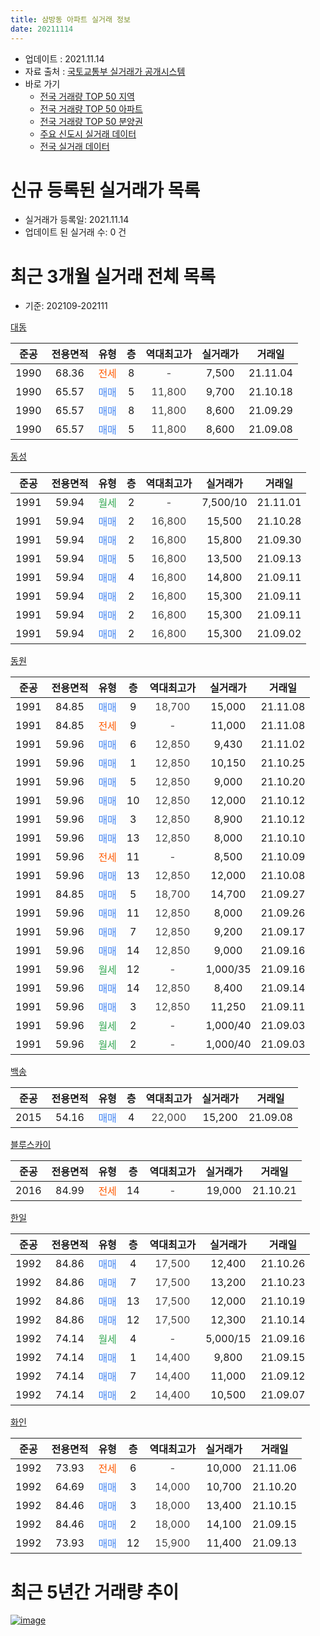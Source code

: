 ```yaml
---
title: 삼방동 아파트 실거래 정보
date: 20211114
---
```


* 업데이트 : 2021.11.14
* 자료 출처 : [국토교통부 실거래가 공개시스템](http://rt.molit.go.kr)
* 바로 가기
    * [전국 거래량 TOP 50 지역](https://apt-info.github.io/apt-trade-info/tr)
    * [전국 거래량 TOP 50 아파트](https://apt-info.github.io/apt-trade-info/ta)
    * [전국 거래량 TOP 50 분양권](https://apt-info.github.io/apt-trade-info/tb)
    * [주요 신도시 실거래 데이터](https://apt-info.github.io/apt-trade-info/newtown)
    * [전국 실거래 데이터](https://apt-info.github.io/apt-trade-info/all)



<script async src="https://pagead2.googlesyndication.com/pagead/js/adsbygoogle.js"></script>
<!-- 기본광고 -->
<ins class="adsbygoogle"
     style="display:block"
     data-ad-client="ca-pub-1142216861245946"
     data-ad-slot="4805727019"
     data-ad-format="auto"
     data-full-width-responsive="true"></ins>
<script>
     (adsbygoogle = window.adsbygoogle || []).push({});
</script>


# 신규 등록된 실거래가 목록

* 실거래가 등록일: 2021.11.14
* 업데이트 된 실거래 수: 0 건




<script async src="https://pagead2.googlesyndication.com/pagead/js/adsbygoogle.js"></script>
<!-- 기본광고 -->
<ins class="adsbygoogle"
     style="display:block"
     data-ad-client="ca-pub-1142216861245946"
     data-ad-slot="4805727019"
     data-ad-format="auto"
     data-full-width-responsive="true"></ins>
<script>
     (adsbygoogle = window.adsbygoogle || []).push({});
</script>


# 최근 3개월 실거래 전체 목록
* 기준: 202109-202111


[대동](https://search.naver.com/search.naver?query=%EB%8C%80%EB%8F%99)

|준공|전용면적|유형|층|역대최고가|실거래가|거래일|
|:---:|:---:|:---:|:---:|:---:|:---:|:---:|
|1990|68.36|<span style="color:#FF5A00">전세</span>|8|<span style="color:#444444">-</span>|7,500|21.11.04|
|1990|65.57|<span style="color:#4285F3">매매</span>|5|<span style="color:#444444">11,800</span>|9,700|21.10.18|
|1990|65.57|<span style="color:#4285F3">매매</span>|8|<span style="color:#444444">11,800</span>|8,600|21.09.29|
|1990|65.57|<span style="color:#4285F3">매매</span>|5|<span style="color:#444444">11,800</span>|8,600|21.09.08|

[동성](https://search.naver.com/search.naver?query=%EB%8F%99%EC%84%B1)

|준공|전용면적|유형|층|역대최고가|실거래가|거래일|
|:---:|:---:|:---:|:---:|:---:|:---:|:---:|
|1991|59.94|<span style="color:#34A853">월세</span>|2|<span style="color:#444444">-</span>|7,500/10|21.11.01|
|1991|59.94|<span style="color:#4285F3">매매</span>|2|<span style="color:#444444">16,800</span>|15,500|21.10.28|
|1991|59.94|<span style="color:#4285F3">매매</span>|2|<span style="color:#444444">16,800</span>|15,800|21.09.30|
|1991|59.94|<span style="color:#4285F3">매매</span>|5|<span style="color:#444444">16,800</span>|13,500|21.09.13|
|1991|59.94|<span style="color:#4285F3">매매</span>|4|<span style="color:#444444">16,800</span>|14,800|21.09.11|
|1991|59.94|<span style="color:#4285F3">매매</span>|2|<span style="color:#444444">16,800</span>|15,300|21.09.11|
|1991|59.94|<span style="color:#4285F3">매매</span>|2|<span style="color:#444444">16,800</span>|15,300|21.09.11|
|1991|59.94|<span style="color:#4285F3">매매</span>|2|<span style="color:#444444">16,800</span>|15,300|21.09.02|

[동원](https://search.naver.com/search.naver?query=%EB%8F%99%EC%9B%90)

|준공|전용면적|유형|층|역대최고가|실거래가|거래일|
|:---:|:---:|:---:|:---:|:---:|:---:|:---:|
|1991|84.85|<span style="color:#4285F3">매매</span>|9|<span style="color:#444444">18,700</span>|15,000|21.11.08|
|1991|84.85|<span style="color:#FF5A00">전세</span>|9|<span style="color:#444444">-</span>|11,000|21.11.08|
|1991|59.96|<span style="color:#4285F3">매매</span>|6|<span style="color:#444444">12,850</span>|9,430|21.11.02|
|1991|59.96|<span style="color:#4285F3">매매</span>|1|<span style="color:#444444">12,850</span>|10,150|21.10.25|
|1991|59.96|<span style="color:#4285F3">매매</span>|5|<span style="color:#444444">12,850</span>|9,000|21.10.20|
|1991|59.96|<span style="color:#4285F3">매매</span>|10|<span style="color:#444444">12,850</span>|12,000|21.10.12|
|1991|59.96|<span style="color:#4285F3">매매</span>|3|<span style="color:#444444">12,850</span>|8,900|21.10.12|
|1991|59.96|<span style="color:#4285F3">매매</span>|13|<span style="color:#444444">12,850</span>|8,000|21.10.10|
|1991|59.96|<span style="color:#FF5A00">전세</span>|11|<span style="color:#444444">-</span>|8,500|21.10.09|
|1991|59.96|<span style="color:#4285F3">매매</span>|13|<span style="color:#444444">12,850</span>|12,000|21.10.08|
|1991|84.85|<span style="color:#4285F3">매매</span>|5|<span style="color:#444444">18,700</span>|14,700|21.09.27|
|1991|59.96|<span style="color:#4285F3">매매</span>|11|<span style="color:#444444">12,850</span>|8,000|21.09.26|
|1991|59.96|<span style="color:#4285F3">매매</span>|7|<span style="color:#444444">12,850</span>|9,200|21.09.17|
|1991|59.96|<span style="color:#4285F3">매매</span>|14|<span style="color:#444444">12,850</span>|9,000|21.09.16|
|1991|59.96|<span style="color:#34A853">월세</span>|12|<span style="color:#444444">-</span>|1,000/35|21.09.16|
|1991|59.96|<span style="color:#4285F3">매매</span>|14|<span style="color:#444444">12,850</span>|8,400|21.09.14|
|1991|59.96|<span style="color:#4285F3">매매</span>|3|<span style="color:#444444">12,850</span>|11,250|21.09.11|
|1991|59.96|<span style="color:#34A853">월세</span>|2|<span style="color:#444444">-</span>|1,000/40|21.09.03|
|1991|59.96|<span style="color:#34A853">월세</span>|2|<span style="color:#444444">-</span>|1,000/40|21.09.03|

[백송](https://search.naver.com/search.naver?query=%EB%B0%B1%EC%86%A1)

|준공|전용면적|유형|층|역대최고가|실거래가|거래일|
|:---:|:---:|:---:|:---:|:---:|:---:|:---:|
|2015|54.16|<span style="color:#4285F3">매매</span>|4|<span style="color:#444444">22,000</span>|15,200|21.09.08|

[블루스카이](https://search.naver.com/search.naver?query=%EB%B8%94%EB%A3%A8%EC%8A%A4%EC%B9%B4%EC%9D%B4)

|준공|전용면적|유형|층|역대최고가|실거래가|거래일|
|:---:|:---:|:---:|:---:|:---:|:---:|:---:|
|2016|84.99|<span style="color:#FF5A00">전세</span>|14|<span style="color:#444444">-</span>|19,000|21.10.21|

[한일](https://search.naver.com/search.naver?query=%ED%95%9C%EC%9D%BC)

|준공|전용면적|유형|층|역대최고가|실거래가|거래일|
|:---:|:---:|:---:|:---:|:---:|:---:|:---:|
|1992|84.86|<span style="color:#4285F3">매매</span>|4|<span style="color:#444444">17,500</span>|12,400|21.10.26|
|1992|84.86|<span style="color:#4285F3">매매</span>|7|<span style="color:#444444">17,500</span>|13,200|21.10.23|
|1992|84.86|<span style="color:#4285F3">매매</span>|13|<span style="color:#444444">17,500</span>|12,000|21.10.19|
|1992|84.86|<span style="color:#4285F3">매매</span>|12|<span style="color:#444444">17,500</span>|12,300|21.10.14|
|1992|74.14|<span style="color:#34A853">월세</span>|4|<span style="color:#444444">-</span>|5,000/15|21.09.16|
|1992|74.14|<span style="color:#4285F3">매매</span>|1|<span style="color:#444444">14,400</span>|9,800|21.09.15|
|1992|74.14|<span style="color:#4285F3">매매</span>|7|<span style="color:#444444">14,400</span>|11,000|21.09.12|
|1992|74.14|<span style="color:#4285F3">매매</span>|2|<span style="color:#444444">14,400</span>|10,500|21.09.07|


<script async src="https://pagead2.googlesyndication.com/pagead/js/adsbygoogle.js"></script>
<!-- 기본광고 -->
<ins class="adsbygoogle"
     style="display:block"
     data-ad-client="ca-pub-1142216861245946"
     data-ad-slot="4805727019"
     data-ad-format="auto"
     data-full-width-responsive="true"></ins>
<script>
     (adsbygoogle = window.adsbygoogle || []).push({});
</script>


[화인](https://search.naver.com/search.naver?query=%ED%99%94%EC%9D%B8)

|준공|전용면적|유형|층|역대최고가|실거래가|거래일|
|:---:|:---:|:---:|:---:|:---:|:---:|:---:|
|1992|73.93|<span style="color:#FF5A00">전세</span>|6|<span style="color:#444444">-</span>|10,000|21.11.06|
|1992|64.69|<span style="color:#4285F3">매매</span>|3|<span style="color:#444444">14,000</span>|10,700|21.10.20|
|1992|84.46|<span style="color:#4285F3">매매</span>|3|<span style="color:#444444">18,000</span>|13,400|21.10.15|
|1992|84.46|<span style="color:#4285F3">매매</span>|2|<span style="color:#444444">18,000</span>|14,100|21.09.15|
|1992|73.93|<span style="color:#4285F3">매매</span>|12|<span style="color:#444444">15,900</span>|11,400|21.09.13|



<script async src="https://pagead2.googlesyndication.com/pagead/js/adsbygoogle.js"></script>
<!-- 기본광고 -->
<ins class="adsbygoogle"
     style="display:block"
     data-ad-client="ca-pub-1142216861245946"
     data-ad-slot="4805727019"
     data-ad-format="auto"
     data-full-width-responsive="true"></ins>
<script>
     (adsbygoogle = window.adsbygoogle || []).push({});
</script>


# 최근 5년간 거래량 추이


<div style="width:100%;">
    <canvas id="deal_progress" height="200"></canvas>
</div>

<script>
new Chart(document.getElementById("deal_progress"), {
    type: 'line',
    data: {
        labels: ['16.01','16.02','16.03','16.04','16.05','16.06','16.07','16.08','16.09','16.10','16.11','16.12','17.01','17.02','17.03','17.04','17.05','17.06','17.07','17.08','17.09','17.10','17.11','17.12','18.01','18.02','18.03','18.04','18.05','18.06','18.07','18.08','18.09','18.10','18.11','18.12','19.01','19.02','19.03','19.04','19.05','19.06','19.07','19.08','19.09','19.10','19.11','19.12','20.01','20.02','20.03','20.04','20.05','20.06','20.07','20.08','20.09','20.10','20.11','20.12','21.01','21.02','21.03','21.04','21.05','21.06','21.07','21.08','21.09','21.10','21.11'],
        datasets: [{
            label: '매매/분양권',
            data: [19,25,43,23,23,31,26,34,28,21,26,15,11,19,23,25,17,31,14,20,12,6,12,11,12,13,11,13,6,17,4,5,17,17,15,8,7,8,14,14,16,11,8,10,8,17,15,15,9,12,10,10,9,14,11,15,21,20,27,46,29,21,25,15,18,25,19,21,20,14,2],
            borderColor: "rgba(66, 133, 243, 1)",
            backgroundColor: "rgba(66, 133, 243, 0.05)",
            borderWidth: 1,
            pointRadius: 0,
            fill: false,
            lineTension: 0
        },{
            label: '전/월세',
            data: [6,6,16,13,16,10,9,9,5,18,13,9,1,7,12,7,8,4,6,12,10,11,5,5,6,7,9,10,7,8,12,5,7,8,10,9,6,11,11,11,7,8,10,12,8,10,17,8,13,6,10,11,8,8,6,4,12,2,10,11,11,7,8,5,8,8,7,7,4,2,4],
            borderColor: "rgba(255, 90, 0, 1)",
            backgroundColor: "rgba(255, 90, 0, 0.05)",
            borderWidth: 1,
            pointRadius: 0,
            fill: false,
            lineTension: 0
        },{
            label: '합계',
            data: [25,31,59,36,39,41,35,43,33,39,39,24,12,26,35,32,25,35,20,32,22,17,17,16,18,20,20,23,13,25,16,10,24,25,25,17,13,19,25,25,23,19,18,22,16,27,32,23,22,18,20,21,17,22,17,19,33,22,37,57,40,28,33,20,26,33,26,28,24,16,6],
            borderColor: "rgba(0, 0, 0, 1)",
            backgroundColor: "rgba(0, 0, 0, 0.03)",
            borderWidth: 0.1,
            pointRadius: 0,
            fill: true,
            lineTension: 0
        }
        ]
    },
    options: {
        responsive: true,
        title: {
            display: false
        },
        tooltips: {
            mode: 'index',
            intersect: false
        },
        hover: {
            mode: 'nearest',
            intersect: true
        },
        scales: {
            xAxes: [{
                display: true,
                scaleLabel: {
                    display: true,
                    labelString: '년/월'
                }
            }],
            yAxes: [{
                display: true,
                ticks: {
                    suggestedMin: 0,
                },
                scaleLabel: {
                    display: true,
                    labelString: '실거래 수'
                }
            }]
        }
    }
});

</script>


[![image](https://apt-info.github.io/images/2020-01-03-apt-trade-info/1024x500.png)](https://play.google.com/store/apps/details?id=com.aptinfo.apttradeinfo)

